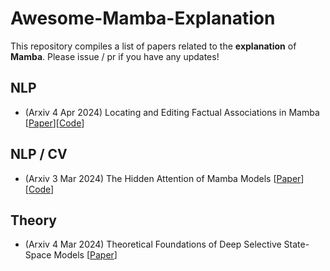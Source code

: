 # Awesome-Mamba-Explanation
This repository compiles a list of papers related to the **explanation** of **Mamba**. Please issue / pr if you have any updates!
## NLP
- (Arxiv 4 Apr 2024) Locating and Editing Factual Associations in Mamba [[Paper](https://arxiv.org/pdf/2404.03646)][[Code](https://github.com/arnab-api/romba)]
## NLP / CV
- (Arxiv 3 Mar 2024) The Hidden Attention of Mamba Models [[Paper](https://arxiv.org/pdf/2403.01590)][[Code](https://github.com/AmeenAli/HiddenMambaAttn)]
## Theory
- (Arxiv 4 Mar 2024) Theoretical Foundations of Deep Selective State-Space Models [[Paper](https://arxiv.org/pdf/2402.19047.pdf)]
